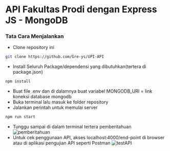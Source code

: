 # **API Fakultas Prodi dengan Express JS - MongoDB**

### **Tata Cara Menjalankan**
- Clone repository ini
```bash
git clone https://github.com/Gre-ys/UPI-API
```
-  Install Seluruh Package/dependensi yang dibutuhkan(tertera di package.json)
```bash
npm install
```
- Buat file .env dan di dalamnya buat variabel MONGODB_URI = link koneksi database mongodb
- Buka terminal lalu masuk ke folder repository
- Jalankan perintah untuk memulai server
```bash
npm run start
```
- Tunggu sampai di dalam terminal tertera pemberitahuan
![pemberitahuan](pemberitahuan.PNG)
- Untuk cek penggunaan API, akses localhost:4000/end-point di browser atau di aplikasi pengujian API seperti Postman
![testAPI](testAPI.PNG)